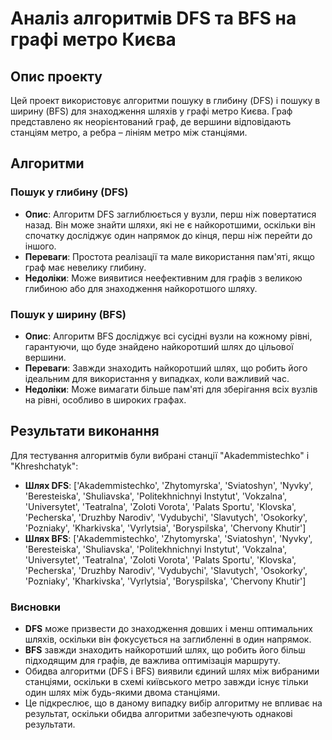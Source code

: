 # Аналіз алгоритмів DFS та BFS на графі метро Києва

## Опис проекту

Цей проект використовує алгоритми пошуку в глибину (DFS) і пошуку в ширину (BFS) для знаходження шляхів у графі метро Києва. Граф представлено як неорієнтований граф, де вершини відповідають станціям метро, а ребра – лініям метро між станціями.

## Алгоритми

### Пошук у глибину (DFS)

- **Опис**: Алгоритм DFS заглиблюється у вузли, перш ніж повертатися назад. Він може знайти шляхи, які не є найкоротшими, оскільки він спочатку досліджує один напрямок до кінця, перш ніж перейти до іншого.
- **Переваги**: Простота реалізації та мале використання пам'яті, якщо граф має невелику глибину.
- **Недоліки**: Може виявитися неефективним для графів з великою глибиною або для знаходження найкоротшого шляху.

### Пошук у ширину (BFS)

- **Опис**: Алгоритм BFS досліджує всі сусідні вузли на кожному рівні, гарантуючи, що буде знайдено найкоротший шлях до цільової вершини.
- **Переваги**: Завжди знаходить найкоротший шлях, що робить його ідеальним для використання у випадках, коли важливий час.
- **Недоліки**: Може вимагати більше пам'яті для зберігання всіх вузлів на рівні, особливо в широких графах.

## Результати виконання

Для тестування алгоритмів були вибрані станції "Akademmistechko" і "Khreshchatyk":

- **Шлях DFS**: ['Akademmistechko', 'Zhytomyrska', 'Sviatoshyn', 'Nyvky', 'Beresteiska', 'Shuliavska', 'Politekhnichnyi Instytut', 'Vokzalna', 'Universytet', 'Teatralna', 'Zoloti Vorota', 'Palats Sportu', 'Klovska', 'Pecherska', 'Druzhby Narodiv', 'Vydubychi', 'Slavutych', 'Osokorky', 'Pozniaky', 'Kharkivska', 'Vyrlytsia', 'Boryspilska', 'Chervony Khutir']
- **Шлях BFS**: ['Akademmistechko', 'Zhytomyrska', 'Sviatoshyn', 'Nyvky', 'Beresteiska', 'Shuliavska', 'Politekhnichnyi Instytut', 'Vokzalna', 'Universytet', 'Teatralna', 'Zoloti Vorota', 'Palats Sportu', 'Klovska', 'Pecherska', 'Druzhby Narodiv', 'Vydubychi', 'Slavutych', 'Osokorky', 'Pozniaky', 'Kharkivska', 'Vyrlytsia', 'Boryspilska', 'Chervony Khutir']

### Висновки

- **DFS** може призвести до знаходження довших і менш оптимальних шляхів, оскільки він фокусується на заглибленні в один напрямок.
- **BFS** завжди знаходить найкоротший шлях, що робить його більш підходящим для графів, де важлива оптимізація маршруту.
- Обидва алгоритми (DFS і BFS) виявили єдиний шлях між вибраними станціями, оскільки в схемі київського метро завжди існує тільки один шлях між будь-якими двома станціями.
- Це підкреслює, що в даному випадку вибір алгоритму не впливає на результат, оскільки обидва алгоритми забезпечують однакові результати.



